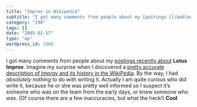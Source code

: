 ```yaml
---
title: "Improv in Wikipedia"
subtitle: "I got many comments from people about my [postings ](/weblogs/archives/000524.html)[recently about](..."
category: "298"
tags: []
date: "2005-01-17"
type: "wp"
wordpress_id: 1868
---
```

I got many comments from people about my [postings ](/weblogs/archives/000524.html)[recently about](/weblogs/archives/000522.html) **Lotus Improv**. Imagine my surprise when I discovered a [pretty accurate description of Improv and its history in the WikiPedia](http://en.wikipedia.org/wiki/Lotus_Improv). By the way, I had *absolutely nothing* to do with writing it. 
Actually I am quite curious who did write it, because he or she was pretty well informed so I suspect it’s someone who was on the team from the early days, or knew someone who was. (Of course there are a few inaccuracies, but what the heck!) **Cool**
